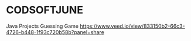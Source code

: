 # CODSOFTJUNE
Java Projects 
Guessing Game
https://www.veed.io/view/833150b2-66c3-4726-b448-1f93c720b58b?panel=share
